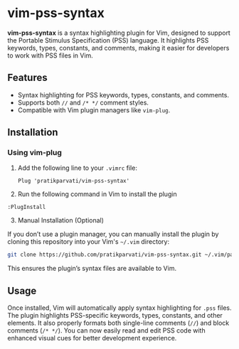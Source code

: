 # vim-pss-syntax

**vim-pss-syntax** is a syntax highlighting plugin for Vim, designed to support the Portable Stimulus Specification (PSS) language. It highlights PSS keywords, types, constants, and comments, making it easier for developers to work with PSS files in Vim.

## Features

- Syntax highlighting for PSS keywords, types, constants, and comments.
- Supports both `//` and `/* */` comment styles.
- Compatible with Vim plugin managers like `vim-plug`.

## Installation

### Using vim-plug

1. Add the following line to your `.vimrc` file:

   ```vim
   Plug 'pratikparvati/vim-pss-syntax'
   ```
2.	Run the following command in Vim to install the plugin

   ```vim
   :PlugInstall
   ```
3. Manual Installation (Optional)

If you don’t use a plugin manager, you can manually install the plugin by cloning this repository into your Vim's `~/.vim` directory:

   ```bash
   git clone https://github.com/pratikparvati/vim-pss-syntax.git ~/.vim/pack/plugins/start/vim-pss-syntax
   ```
This ensures the plugin’s syntax files are available to Vim.

## Usage

Once installed, Vim will automatically apply syntax highlighting for `.pss` files. The plugin highlights PSS-specific keywords, types, constants, and other elements. It also properly formats both single-line comments (`//`) and block comments (`/* */`). You can now easily read and edit PSS code with enhanced visual cues for better development experience.
